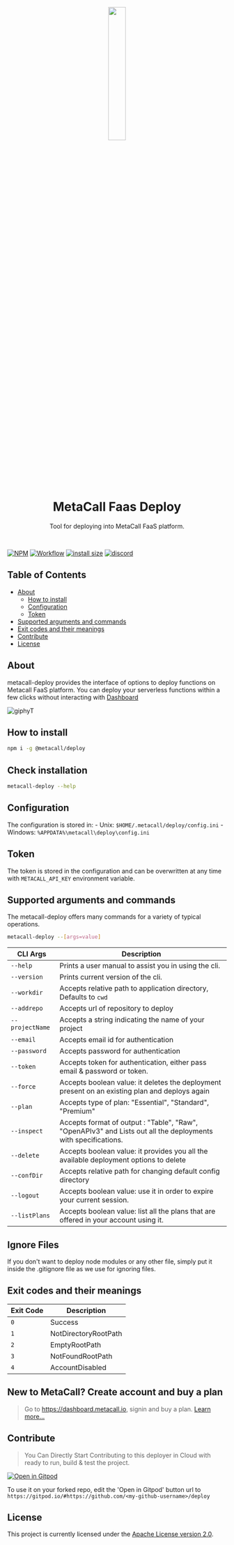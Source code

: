 <p align="center"><a href="https://metacall.io/" target="_blank"><img src="https://github.com/metacall.png" width="28%"></a></p>

<h1 align="center"> <b> MetaCall Faas Deploy </b> </h1>

<p  align="center">Tool for deploying into MetaCall FaaS platform.</p>
<br>

[![NPM](https://img.shields.io/npm/v/@metacall/deploy?color=blue)](https://www.npmjs.com/package/@metacall/deploy)
[![Workflow](https://github.com/metacall/deploy/actions/workflows/ci.yml/badge.svg)](https://github.com/metacall/deploy/actions)
[![install size](https://packagephobia.com/badge?p=@metacall/deploy)](https://packagephobia.com/result?p=@metacall/deploy)
[![discord](https://img.shields.io/discord/781987805974757426?color=purple&style=plastic)](https://discord.com/channels/781987805974757426/)

## Table of Contents

-   [About](#about)
    -   [How to install](#how-to-install)
    -   [Configuration](#Configuration)
    -   [Token](#Token)
-   [Supported arguments and commands](#supported-arguments-and-commands)
-   [Exit codes and their meanings](#exit-codes-and-their-meanings)
-   [Contribute](#Contribute)
-   [License](#License)

## About

metacall-deploy provides the interface of options to deploy functions on Metacall FaaS platform. You can deploy your serverless functions within a few clicks without interacting with [Dashboard](https://dashboard.metacall.io/)

![giphyT](https://user-images.githubusercontent.com/65965202/209966480-5568a6da-5142-4259-a871-cc918e4855c1.gif)

## How to install

```bash
npm i -g @metacall/deploy
```

## Check installation

```bash
metacall-deploy --help
```

## Configuration

The configuration is stored in: - Unix: `$HOME/.metacall/deploy/config.ini` - Windows: `%APPDATA%\metacall\deploy\config.ini`

## Token

The token is stored in the configuration and can be overwritten at any time with `METACALL_API_KEY` environment variable.

## Supported arguments and commands

The metacall-deploy offers many commands for a variety of typical operations.

```bash
metacall-deploy --[args=value]
```

| CLI Args        | Description                                                                                    |
| --------------- | ---------------------------------------------------------------------------------------------- |
| `--help`        | Prints a user manual to assist you in using the cli.                                           |
| `--version`     | Prints current version of the cli.                                                             |
| `--workdir`     | Accepts relative path to application directory, Defaults to `cwd`                              |
| `--addrepo`     | Accepts url of repository to deploy                                                            |
| `--projectName` | Accepts a string indicating the name of your project                                           |
| `--email`       | Accepts email id for authentication                                                            |
| `--password`    | Accepts password for authentication                                                            |
| `--token`       | Accepts token for authentication, either pass email & password or token.                       |
| `--force`       | Accepts boolean value: it deletes the deployment present on an existing plan and deploys again |
| `--plan`        | Accepts type of plan: "Essential", "Standard", "Premium"                                       |
| `--inspect`     | Accepts format of output : "Table", "Raw", "OpenAPIv3" and Lists out all the deployments with specifications.|
| `--delete`      | Accepts boolean value: it provides you all the available deployment options to delete          |
| `--confDir`     | Accepts relative path for changing default config directory                                    |
| `--logout`      | Accepts boolean value: use it in order to expire your current session.                         |
| `--listPlans`   | Accepts boolean value: list all the plans that are offered in your account using it.           |

## Ignore Files

If you don't want to deploy node modules or any other file, simply put it inside the .gitignore file as we use for ignoring files.

## Exit codes and their meanings

| Exit Code | Description          |
| --------- | -------------------- |
| `0`       | Success              |
| `1`       | NotDirectoryRootPath |
| `2`       | EmptyRootPath        |
| `3`       | NotFoundRootPath     |
| `4`       | AccountDisabled      |

## New to MetaCall? Create account and buy a plan

> Go to https://dashboard.metacall.io, signin and buy a plan. [Learn more...](https://metacall.io/doc.html#/faas/subs-plans)

## Contribute

> You Can Directly Start Contributing to this deployer in Cloud with ready to run, build & test the project.

[![Open in Gitpod](https://gitpod.io/button/open-in-gitpod.svg)](https://gitpod.io/#https://github.com/metacall/deploy)

To use it on your forked repo, edit the 'Open in Gitpod' button url to `https://gitpod.io/#https://github.com/<my-github-username>/deploy`

## License

This project is currently licensed under the [Apache License version 2.0](LICENSE).
